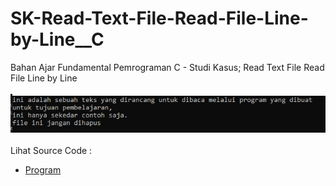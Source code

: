 # SK-Read-Text-File-Read-File-Line-by-Line__C
Bahan Ajar Fundamental Pemrograman C - Studi Kasus; Read Text File Read File Line by Line<br><br>
<img src="https://github.com/RizkyKhapidsyah/SK-Read-Text-File-Read-File-Line-by-Line__C/blob/master/SK-Read-Text-File-Read-File-Line-by-Line__C/result/001.PNG"><br><br>
Lihat Source Code : <br>
- <a href="https://github.com/RizkyKhapidsyah/SK-Read-Text-File-Read-File-Line-by-Line__C/blob/master/SK-Read-Text-File-Read-File-Line-by-Line__C/Source.c">Program</a>
